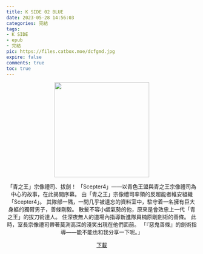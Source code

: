 ```yaml
---
title: K SIDE 02 BLUE
date: 2023-05-28 14:56:03
categories: 完結
tags:
- K SIDE
- epub
- 完結
pic: https://files.catbox.moe/dcfgmd.jpg
expire: false
comments: true
toc: true
---
```


<div style="text-align:center" class="kratos-post-content">

<img width="250px" src="https://files.catbox.moe/dcfgmd.jpg">

<p>
「青之王」宗像禮司、拔劍！ 「Scepter4」——以青色王盟與青之王宗像禮司為中心的故事，在此揭開序幕。 由「青之王」宗像禮司率領的反超能者維安組織「Scepter4」。 其隊部一隅，一間几乎被遺忘的資料室中，駐守着一名擁有巨大身軀的獨臂男子，善條剛毅。 散髮不容小覷氣勢的他，原來是會效忠上一代「青之王」的拔刀術達人。 住深夜無人的道場內指導新進隊員楠原剛劍術的善條。 此時，室長宗像禮司帶著莫測高深的淺笑出現在他們面前。 「『惡鬼善條』的劍術指導——能不能也和我分享一下呢。」
</p>

<p>
<a href="https://epubdatabase.azurewebsites.net/EBOOKS/EPUB/完結/K SIDE/K SIDE 02 BLUE.epub?download=1">下載</a>
</p>

</div>